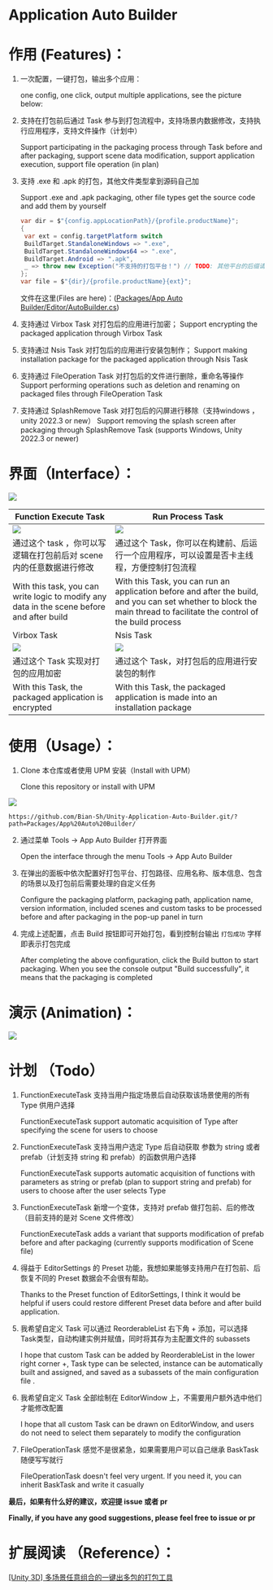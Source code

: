 # Application Auto Builder

# 作用 (Features)：

1. 一次配置，一键打包，输出多个应用：
   
    one config, one click, output multiple applications, see the picture below:

2. 支持在打包前后通过 Task 参与到打包流程中，支持场景内数据修改，支持执行应用程序，支持文件操作（计划中）
   
    Support participating in the packaging process through Task before and after packaging, support scene data modification, support application execution, support file operation (in plan)

3. 支持 .exe 和 .apk 的打包，其他文件类型拿到源码自己加
   
    Support .exe and .apk packaging, other file types get the source code and add them by yourself
   
   ```csharp
   var dir = $"{config.appLocationPath}/{profile.productName}";
   {
    var ext = config.targetPlatform switch
    BuildTarget.StandaloneWindows => ".exe",
    BuildTarget.StandaloneWindows64 => ".exe",
    BuildTarget.Android => ".apk",
    _ => throw new Exception("不支持的打包平台！") // TODO: 其他平台的后缀请各领域专家补充，欢迎提 PR
   };
   var file = $"{dir}/{profile.productName}{ext}";
   ```
   
   文件在这里(Files are here)：([Packages/App Auto Builder/Editor/AutoBuilder.cs](https://github.com/Bian-Sh/Unity-Application-Auto-Builder/blob/af093ebb1424186ac0f6794e151aa7057f61ac65/Packages/App%20Auto%20Builder/Editor/AutoBuilder.cs#L161))

4. 支持通过 Virbox Task 对打包后的应用进行加密；
     Support encrypting the packaged application through Virbox Task

5. 支持通过 Nsis Task 对打包后的应用进行安装包制作；
	 Support making installation package for the packaged application through Nsis Task

6. 支持通过 FileOperation Task 对打包后的文件进行删除，重命名等操作
Support performing operations such as deletion and renaming on packaged files through FileOperation Task

7. 支持通过 SplashRemove Task 对打包后的闪屏进行移除（支持windows ，unity 2022.3 or new）
Support removing the splash screen after packaging through SplashRemove Task (supports Windows, Unity 2022.3 or newer)


# 界面（Interface）：

![](doc/interface.png)

| Function Execute Task                                                                      | Run Process Task                                                                                                                                                       |
| ------------------------------------------------------------------------------------------ | ---------------------------------------------------------------------------------------------------------------------------------------------------------------------- |
| ![](doc/FuncExecuteTask.png)                                                               | ![](doc/RunProcessTask.png)                                                                                                                                            |
| 通过这个 task ，你可以写逻辑在打包前后对 scene 内的任意数据进行修改                                                   | 通过这个 Task，你可以在构建前、后运行一个应用程序，可以设置是否卡主线程，方便控制打包流程                                                                                                                        |
| With this task, you can write logic to modify any data in the scene before and after build | With this Task, you can run an application before and after the build, and you can set whether to block the main thread to facilitate the control of the build process |
| Virbox Task| Nsis Task |
| ![](doc/VirboxTask.png)                                                               | ![](doc/NsisTask.png)                                                                                                                                            |
|通过这个 Task 实现对打包的应用加密| 通过这个 Task，对打包后的应用进行安装包的制作   |
|With this Task, the packaged application is encrypted|With this Task, the packaged application is made into an installation package|


# 使用（Usage）：

1. Clone 本仓库或者使用 UPM 安装（Install with UPM）
   
    Clone this repository or install with UPM

![](doc/install.png)

```
https://github.com/Bian-Sh/Unity-Application-Auto-Builder.git/?path=Packages/App%20Auto%20Builder/
```

2. 通过菜单 Tools -> App Auto Builder 打开界面
   
    Open the interface through the menu Tools -> App Auto Builder

3. 在弹出的面板中依次配置好打包平台、打包路径、应用名称、版本信息、包含的场景以及打包前后需要处理的自定义任务
   
    Configure the packaging platform, packaging path, application name, version information, included scenes and custom tasks to be processed before and after packaging in the pop-up panel in turn

4. 完成上述配置，点击 Build 按钮即可开始打包，看到控制台输出 `打包成功` 字样即表示打包完成
   
    After completing the above configuration, click the Build button to start packaging. When you see the console output "Build successfully", it means that the packaging is completed

# 演示 (Animation)：

![](doc/autobuilder.gif)

# 计划 （Todo）

1. FunctionExecuteTask 支持当用户指定场景后自动获取该场景使用的所有 Type 供用户选择                
   
    FunctionExecuteTask support automatic acquisition of Type after specifying the scene for users to choose

2. FunctionExecuteTask 支持当用户选定 Type 后自动获取 参数为 string 或者 prefab（计划支持 string 和 prefab）的函数供用户选择
   
    FunctionExecuteTask supports automatic acquisition of functions with parameters as string or prefab (plan to support string and prefab) for users to choose after the user selects Type

3. FunctionExecuteTask 新增一个变体，支持对 prefab 做打包前、后的修改（目前支持的是对 Scene 文件修改）
   
    FunctionExecuteTask adds a variant that supports modification of prefab before and after packaging (currently supports modification of Scene file)

4. 得益于 EditorSettings 的 Preset 功能，我想如果能够支持用户在打包前、后恢复不同的 Preset 数据会不会很有帮助。
   
    Thanks to the Preset function of EditorSettings, I think it would be helpful if users could restore different Preset data before and after build application.

5. 我希望自定义 Task 可以通过 ReorderableList 右下角 + 添加，可以选择 Task类型，自动构建实例并赋值，同时将其存为主配置文件的 subassets 
   
    I hope that custom Task can be added by ReorderableList in the lower right corner +, Task type can be selected, instance can be automatically built and assigned, and saved as a subassets of the main configuration file .

6. 我希望自定义 Task 全部绘制在 EditorWindow 上，不需要用户额外选中他们才能修改配置
   
    I hope that all custom Task can be drawn on EditorWindow, and users do not need to select them separately to modify the configuration

7. FileOperationTask 感觉不是很紧急，如果需要用户可以自己继承 BaskTask 随便写写就行
   
    FileOperationTask doesn't feel very urgent. If you need it, you can inherit BaskTask and write it casually

**最后，如果有什么好的建议，欢迎提 issue 或者 pr**

**Finally, if you have any good suggestions, please feel free to issue or pr**

# 扩展阅读 （Reference）：

[[Unity 3D] 多场景任意组合的一键出多包的打包工具](https://www.jianshu.com/p/4ad5be33b60b?v=1667139567703) 
